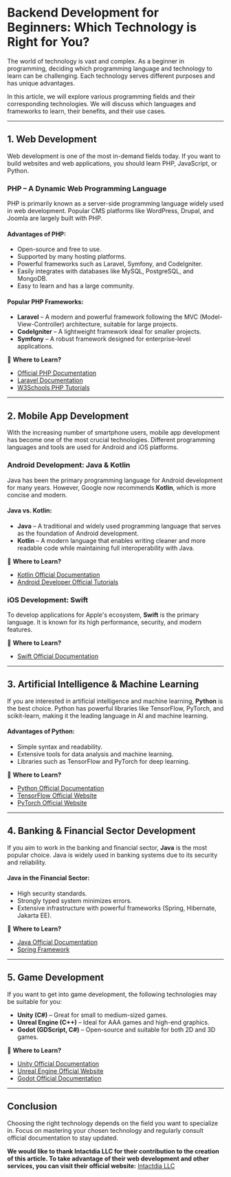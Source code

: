 # Backend Development for Beginners: Which Technology is Right for You?

The world of technology is vast and complex. As a beginner in programming, deciding which programming language and technology to learn can be challenging. Each technology serves different purposes and has unique advantages.

In this article, we will explore various programming fields and their corresponding technologies. We will discuss which languages and frameworks to learn, their benefits, and their use cases.

---

## 1. Web Development

Web development is one of the most in-demand fields today. If you want to build websites and web applications, you should learn PHP, JavaScript, or Python.

### **PHP – A Dynamic Web Programming Language**

PHP is primarily known as a server-side programming language widely used in web development. Popular CMS platforms like WordPress, Drupal, and Joomla are largely built with PHP.

#### **Advantages of PHP:**
- Open-source and free to use.
- Supported by many hosting platforms.
- Powerful frameworks such as Laravel, Symfony, and CodeIgniter.
- Easily integrates with databases like MySQL, PostgreSQL, and MongoDB.
- Easy to learn and has a large community.

#### **Popular PHP Frameworks:**
- **Laravel** – A modern and powerful framework following the MVC (Model-View-Controller) architecture, suitable for large projects.
- **CodeIgniter** – A lightweight framework ideal for smaller projects.
- **Symfony** – A robust framework designed for enterprise-level applications.

📌 **Where to Learn?**
- [Official PHP Documentation](https://www.php.net/manual/en/)
- [Laravel Documentation](https://laravel.com/docs)
- [W3Schools PHP Tutorials](https://www.w3schools.com/php/)

---

## 2. Mobile App Development

With the increasing number of smartphone users, mobile app development has become one of the most crucial technologies. Different programming languages and tools are used for Android and iOS platforms.

### **Android Development: Java & Kotlin**

Java has been the primary programming language for Android development for many years. However, Google now recommends **Kotlin**, which is more concise and modern.

#### **Java vs. Kotlin:**
- **Java** – A traditional and widely used programming language that serves as the foundation of Android development.
- **Kotlin** – A modern language that enables writing cleaner and more readable code while maintaining full interoperability with Java.

📌 **Where to Learn?**
- [Kotlin Official Documentation](https://kotlinlang.org/docs/home.html)
- [Android Developer Official Tutorials](https://developer.android.com/)

### **iOS Development: Swift**

To develop applications for Apple's ecosystem, **Swift** is the primary language. It is known for its high performance, security, and modern features.

📌 **Where to Learn?**
- [Swift Official Documentation](https://developer.apple.com/swift/resources/)

---

## 3. Artificial Intelligence & Machine Learning

If you are interested in artificial intelligence and machine learning, **Python** is the best choice. Python has powerful libraries like TensorFlow, PyTorch, and scikit-learn, making it the leading language in AI and machine learning.

#### **Advantages of Python:**
- Simple syntax and readability.
- Extensive tools for data analysis and machine learning.
- Libraries such as TensorFlow and PyTorch for deep learning.

📌 **Where to Learn?**
- [Python Official Documentation](https://docs.python.org/3/)
- [TensorFlow Official Website](https://www.tensorflow.org/)
- [PyTorch Official Website](https://pytorch.org/)

---

## 4. Banking & Financial Sector Development

If you aim to work in the banking and financial sector, **Java** is the most popular choice. Java is widely used in banking systems due to its security and reliability.

#### **Java in the Financial Sector:**
- High security standards.
- Strongly typed system minimizes errors.
- Extensive infrastructure with powerful frameworks (Spring, Hibernate, Jakarta EE).

📌 **Where to Learn?**
- [Java Official Documentation](https://docs.oracle.com/en/java/)
- [Spring Framework](https://spring.io/)

---

## 5. Game Development

If you want to get into game development, the following technologies may be suitable for you:

- **Unity (C#)** – Great for small to medium-sized games.
- **Unreal Engine (C++)** – Ideal for AAA games and high-end graphics.
- **Godot (GDScript, C#)** – Open-source and suitable for both 2D and 3D games.

📌 **Where to Learn?**
- [Unity Official Documentation](https://learn.unity.com/)
- [Unreal Engine Official Website](https://www.unrealengine.com/en-US/)
- [Godot Official Documentation](https://docs.godotengine.org/en/stable/)

---

## Conclusion

Choosing the right technology depends on the field you want to specialize in. Focus on mastering your chosen technology and regularly consult official documentation to stay updated.

**We would like to thank Intactdia LLC for their contribution to the creation of this article. To take advantage of their web development and other services, you can visit their official website:** [Intactdia LLC](https://intactdia.com)
